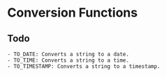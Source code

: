 # Conversion Functions
## Todo
    - TO_DATE: Converts a string to a date.
    - TO_TIME: Converts a string to a time.
    - TO_TIMESTAMP: Converts a string to a timestamp.

